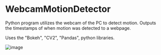 # WebcamMotionDetector
Python program utilizes the webcam of the PC to detect motion. Outputs the timestamps of when motion was detected to a webpage.

Uses the "Bokeh", "CV2", "Pandas", python libraries.

![image](https://user-images.githubusercontent.com/53841303/134404696-e63c8aeb-abbc-49da-883f-b3563b1ade2a.png)

